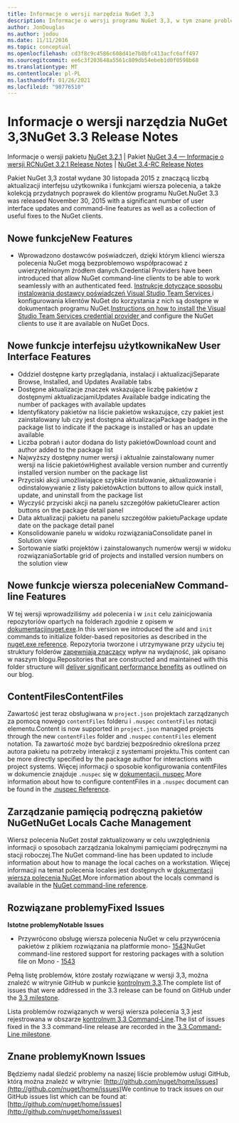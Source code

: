 ```yaml
---
title: Informacje o wersji narzędzia NuGet 3,3
description: Informacje o wersji programu NuGet 3,3, w tym znane problemy, poprawki błędów, dodane funkcje i DCR.
author: JonDouglas
ms.author: jodou
ms.date: 11/11/2016
ms.topic: conceptual
ms.openlocfilehash: cd3f8c9c4586c608d41e7b8bfc413acfc6aff497
ms.sourcegitcommit: ee6c3f203648a5561c809db54ebeb1d0f0598b68
ms.translationtype: MT
ms.contentlocale: pl-PL
ms.lasthandoff: 01/26/2021
ms.locfileid: "98776510"
---
```

# <a name="nuget-33-release-notes"></a><span data-ttu-id="624c5-103">Informacje o wersji narzędzia NuGet 3,3</span><span class="sxs-lookup"><span data-stu-id="624c5-103">NuGet 3.3 Release Notes</span></span>

<span data-ttu-id="624c5-104">Informacje o wersji pakietu [NuGet 3.2.1](../release-notes/nuget-3.2.1.md)  |  Pakiet [NuGet 3,4 — Informacje o wersji RC](../release-notes/nuget-3.4-RC.md)</span><span class="sxs-lookup"><span data-stu-id="624c5-104">[NuGet 3.2.1 Release Notes](../release-notes/nuget-3.2.1.md) | [NuGet 3.4-RC Release Notes](../release-notes/nuget-3.4-RC.md)</span></span>

<span data-ttu-id="624c5-105">Pakiet NuGet 3,3 został wydane 30 listopada 2015 z znaczącą liczbą aktualizacji interfejsu użytkownika i funkcjami wiersza polecenia, a także kolekcją przydatnych poprawek do klientów programu NuGet.</span><span class="sxs-lookup"><span data-stu-id="624c5-105">NuGet 3.3 was released November 30, 2015 with a significant number of user interface updates and command-line features as well as a collection of useful fixes to the NuGet clients.</span></span>

## <a name="new-features"></a><span data-ttu-id="624c5-106">Nowe funkcje</span><span class="sxs-lookup"><span data-stu-id="624c5-106">New Features</span></span>

* <span data-ttu-id="624c5-107">Wprowadzono dostawców poświadczeń, dzięki którym klienci wiersza polecenia NuGet mogą bezproblemowo współpracować z uwierzytelnionym źródłem danych.</span><span class="sxs-lookup"><span data-stu-id="624c5-107">Credential Providers have been introduced that allow NuGet command-line clients to be able to work seamlessly with an authenticated feed.</span></span> <span data-ttu-id="624c5-108">[Instrukcje dotyczące sposobu instalowania dostawcy poświadczeń Visual Studio Team Services ](../reference/extensibility/nuget-exe-credential-providers.md) i konfigurowania klientów NuGet do korzystania z nich są dostępne w dokumentach programu NuGet.</span><span class="sxs-lookup"><span data-stu-id="624c5-108">[Instructions on how to install the Visual Studio Team Services credential provider ](../reference/extensibility/nuget-exe-credential-providers.md) and configure the NuGet clients to use it are available on NuGet Docs.</span></span>

## <a name="new-user-interface-features"></a><span data-ttu-id="624c5-109">Nowe funkcje interfejsu użytkownika</span><span class="sxs-lookup"><span data-stu-id="624c5-109">New User Interface Features</span></span>

* <span data-ttu-id="624c5-110">Oddziel dostępne karty przeglądania, instalacji i aktualizacji</span><span class="sxs-lookup"><span data-stu-id="624c5-110">Separate Browse, Installed, and Updates Available tabs</span></span>
* <span data-ttu-id="624c5-111">Dostępne aktualizacje znaczek wskazujące liczbę pakietów z dostępnymi aktualizacjami</span><span class="sxs-lookup"><span data-stu-id="624c5-111">Updates Available badge indicating the number of packages with available updates</span></span>
* <span data-ttu-id="624c5-112">Identyfikatory pakietów na liście pakietów wskazujące, czy pakiet jest zainstalowany lub czy jest dostępna aktualizacja</span><span class="sxs-lookup"><span data-stu-id="624c5-112">Package badges in the package list to indicate if the package is installed or has an update available</span></span>
* <span data-ttu-id="624c5-113">Liczba pobrań i autor dodana do listy pakietów</span><span class="sxs-lookup"><span data-stu-id="624c5-113">Download count and author added to the package list</span></span>
* <span data-ttu-id="624c5-114">Najwyższy dostępny numer wersji i aktualnie zainstalowany numer wersji na liście pakietów</span><span class="sxs-lookup"><span data-stu-id="624c5-114">Highest available version number and currently installed version number on the package list</span></span>
* <span data-ttu-id="624c5-115">Przyciski akcji umożliwiające szybkie instalowanie, aktualizowanie i odinstalowywanie z listy pakietów</span><span class="sxs-lookup"><span data-stu-id="624c5-115">Action buttons to allow quick install, update, and uninstall from the package list</span></span>
* <span data-ttu-id="624c5-116">Wyczyść przyciski akcji na panelu szczegółów pakietu</span><span class="sxs-lookup"><span data-stu-id="624c5-116">Clearer action buttons on the package detail panel</span></span>
* <span data-ttu-id="624c5-117">Data aktualizacji pakietu na panelu szczegółów pakietu</span><span class="sxs-lookup"><span data-stu-id="624c5-117">Package update date on the package detail panel</span></span>
* <span data-ttu-id="624c5-118">Konsolidowanie panelu w widoku rozwiązania</span><span class="sxs-lookup"><span data-stu-id="624c5-118">Consolidate panel in Solution view</span></span>
* <span data-ttu-id="624c5-119">Sortowanie siatki projektów i zainstalowanych numerów wersji w widoku rozwiązania</span><span class="sxs-lookup"><span data-stu-id="624c5-119">Sortable grid of projects and installed version numbers on the solution view</span></span>

## <a name="new-command-line-features"></a><span data-ttu-id="624c5-120">Nowe funkcje wiersza polecenia</span><span class="sxs-lookup"><span data-stu-id="624c5-120">New Command-line Features</span></span>

<span data-ttu-id="624c5-121">W tej wersji wprowadziliśmy `add` polecenia i w `init` celu zainicjowania repozytoriów opartych na folderach zgodnie z opisem w [ dokumentacjinuget.exe](../reference/nuget-exe-cli-reference.md).</span><span class="sxs-lookup"><span data-stu-id="624c5-121">In this version we introduced the `add` and `init` commands to initialize folder-based repositories as described in the [nuget.exe reference](../reference/nuget-exe-cli-reference.md).</span></span> <span data-ttu-id="624c5-122">Repozytoria tworzone i utrzymywane przy użyciu tej struktury folderów [zapewniają znaczący](http://blog.nuget.org/20150922/Accelerate-Package-Source.html) wpływ na wydajność, jak opisano w naszym blogu.</span><span class="sxs-lookup"><span data-stu-id="624c5-122">Repositories that are constructed and maintained with this folder structure will [deliver significant performance benefits](http://blog.nuget.org/20150922/Accelerate-Package-Source.html) as outlined on our blog.</span></span>

## <a name="contentfiles"></a><span data-ttu-id="624c5-123">ContentFiles</span><span class="sxs-lookup"><span data-stu-id="624c5-123">ContentFiles</span></span>

<span data-ttu-id="624c5-124">Zawartość jest teraz obsługiwana w `project.json` projektach zarządzanych za pomocą nowego `contentFiles` folderu i `.nuspec` `contentFiles` notacji elementu.</span><span class="sxs-lookup"><span data-stu-id="624c5-124">Content is now supported in `project.json` managed projects through the new `contentFiles` folder and `.nuspec` `contentFiles` element notation.</span></span>  <span data-ttu-id="624c5-125">Ta zawartość może być bardziej bezpośrednio określona przez autora pakietu na potrzeby interakcji z systemami projektu.</span><span class="sxs-lookup"><span data-stu-id="624c5-125">This content can be more directly specified by the package author for interactions with project systems.</span></span>  <span data-ttu-id="624c5-126">Więcej informacji o sposobie konfigurowania contentFiles w dokumencie znajduje `.nuspec` się w [dokumentacji. nuspec](../reference/nuspec.md).</span><span class="sxs-lookup"><span data-stu-id="624c5-126">More information about how to configure contentFiles in a `.nuspec` document can be found in the [.nuspec Reference](../reference/nuspec.md).</span></span>

## <a name="nuget-locals-cache-management"></a><span data-ttu-id="624c5-127">Zarządzanie pamięcią podręczną pakietów NuGet</span><span class="sxs-lookup"><span data-stu-id="624c5-127">NuGet Locals Cache Management</span></span>

<span data-ttu-id="624c5-128">Wiersz polecenia NuGet został zaktualizowany w celu uwzględnienia informacji o sposobach zarządzania lokalnymi pamięciami podręcznymi na stacji roboczej.</span><span class="sxs-lookup"><span data-stu-id="624c5-128">The NuGet command-line has been updated to include information about how to manage the local caches on a workstation.</span></span>  <span data-ttu-id="624c5-129">Więcej informacji na temat polecenia locales jest dostępnych w [dokumentacji wiersza polecenia NuGet](../reference/cli-reference/cli-ref-locals.md).</span><span class="sxs-lookup"><span data-stu-id="624c5-129">More information about the locals command is available in the [NuGet command-line reference](../reference/cli-reference/cli-ref-locals.md).</span></span>

## <a name="fixed-issues"></a><span data-ttu-id="624c5-130">Rozwiązane problemy</span><span class="sxs-lookup"><span data-stu-id="624c5-130">Fixed Issues</span></span>

<span data-ttu-id="624c5-131">**Istotne problemy**</span><span class="sxs-lookup"><span data-stu-id="624c5-131">**Notable Issues**</span></span>

* <span data-ttu-id="624c5-132">Przywrócono obsługę wiersza polecenia NuGet w celu przywrócenia pakietów z plikiem rozwiązania na platformie mono- [1543](https://github.com/NuGet/Home/issues/1543)</span><span class="sxs-lookup"><span data-stu-id="624c5-132">NuGet command-line restored support for restoring packages with a solution file on Mono - [1543](https://github.com/NuGet/Home/issues/1543)</span></span>

<span data-ttu-id="624c5-133">Pełną listę problemów, które zostały rozwiązane w wersji 3,3, można znaleźć w witrynie GitHub w punkcie [kontrolnym 3,3](https://github.com/NuGet/Home/issues?q=is%3Aissue+milestone%3A3.3.0+is%3Aclosed).</span><span class="sxs-lookup"><span data-stu-id="624c5-133">The complete list of issues that were addressed in the 3.3 release can be found on GitHub under the [3.3 milestone](https://github.com/NuGet/Home/issues?q=is%3Aissue+milestone%3A3.3.0+is%3Aclosed).</span></span>

<span data-ttu-id="624c5-134">Lista problemów rozwiązanych w wersji wiersza polecenia 3,3 jest rejestrowana w obszarze [kontrolnym 3,3 Command-Line](https://github.com/NuGet/Home/issues?q=is%3Aissue+is%3Aclosed+milestone%3A3.3.0-commandline).</span><span class="sxs-lookup"><span data-stu-id="624c5-134">The list of issues fixed in the 3.3 command-line release are recorded in the [3.3 Command-Line milestone](https://github.com/NuGet/Home/issues?q=is%3Aissue+is%3Aclosed+milestone%3A3.3.0-commandline).</span></span>

## <a name="known-issues"></a><span data-ttu-id="624c5-135">Znane problemy</span><span class="sxs-lookup"><span data-stu-id="624c5-135">Known Issues</span></span>

<span data-ttu-id="624c5-136">Będziemy nadal śledzić problemy na naszej liście problemów usługi GitHub, którą można znaleźć w witrynie: [http://github.com/nuget/home/issues](http://github.com/nuget/home/issues)</span><span class="sxs-lookup"><span data-stu-id="624c5-136">We continue to track issues on our GitHub issues list which can be found at: [http://github.com/nuget/home/issues](http://github.com/nuget/home/issues)</span></span>